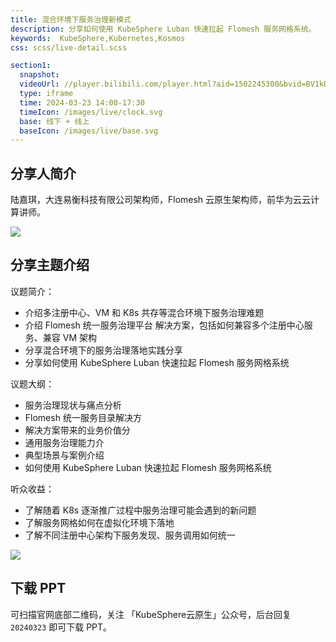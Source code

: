 ```yaml
---
title: 混合环境下服务治理新模式
description: 分享如何使用 KubeSphere Luban 快速拉起 Flomesh 服务网格系统。
keywords:  KubeSphere,Kubernetes,Kosmos
css: scss/live-detail.scss

section1:
  snapshot: 
  videoUrl: //player.bilibili.com/player.html?aid=1502245300&bvid=BV1kD421L7XH&cid=1481625956&page=1&high_quality=1
  type: iframe
  time: 2024-03-23 14:00-17:30
  timeIcon: /images/live/clock.svg
  base: 线下 + 线上
  baseIcon: /images/live/base.svg
---
```


## 分享人简介

陆嘉琪，大连易衡科技有限公司架构师，Flomesh 云原生架构师，前华为云云计算讲师。

![](https://pek3b.qingstor.com/kubesphere-community/images/hangzhou0323-meetup-lujiaqi.jpg)

## 分享主题介绍

议题简介：

* 介绍多注册中心、VM 和 K8s 共存等混合环境下服务治理难题
* 介绍 Flomesh 统一服务治理平台 解决方案，包括如何兼容多个注册中心服务、兼容 VM 架构
* 分享混合环境下的服务治理落地实践分享
* 分享如何使用 KubeSphere Luban 快速拉起 Flomesh 服务网格系统

议题大纲：

* 服务治理现状与痛点分析
* Flomesh 统一服务目录解决方
* 解决方案带来的业务价值分
* 通用服务治理能力介
* 典型场景与案例介绍
* 如何使用 KubeSphere Luban 快速拉起 Flomesh 服务网格系统

听众收益：

* 了解随着 K8s 逐渐推广过程中服务治理可能会遇到的新问题
* 了解服务网格如何在虚拟化环境下落地
* 了解不同注册中心架构下服务发现、服务调用如何统一

![](http://pek3b.qingstor.com/kubesphere-community/images/hangzhou-20240323-lujiaqi.png)

## 下载 PPT

可扫描官网底部二维码，关注 「KubeSphere云原生」公众号，后台回复 `20240323` 即可下载 PPT。
